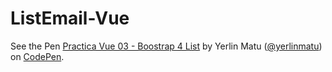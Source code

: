 # ListEmail-Vue


<p data-height="265" data-theme-id="0" data-slug-hash="KyeGWQ" data-default-tab="js,result" data-user="yerlinmatu" data-embed-version="2" data-pen-title="Practica Vue 03 - Boostrap 4 List" class="codepen">See the Pen <a href="https://codepen.io/yerlinmatu/pen/KyeGWQ/">Practica Vue 03 - Boostrap 4 List</a> by Yerlin Matu (<a href="https://codepen.io/yerlinmatu">@yerlinmatu</a>) on <a href="https://codepen.io">CodePen</a>.</p>
<script async src="https://production-assets.codepen.io/assets/embed/ei.js"></script>
